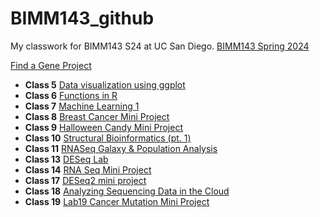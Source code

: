 # BIMM143_github
My classwork for BIMM143 S24 at UC San Diego. 
[BIMM143 Spring 2024](https://bioboot.github.io/bimm143_S24/schedule/)

[Find a Gene Project](https://github.com/lilithsadil/BIMM143_github/blob/main/Find%20a%20Gene/Find_a_Gene_Project__BIMM_143.pdf)

- **Class 5** [Data visualization using ggplot](https://github.com/lilithsadil/bimm143_github/blob/main/Class05/Class05.pdf)
- **Class 6** [Functions in R](https://github.com/lilithsadil/BIMM143_github/blob/main/Class06/Class06.md)
- **Class 7** [Machine Learning 1](https://github.com/lilithsadil/BIMM143_github/blob/main/Class07/Class%207-%20Machine%20Learning%201.md)
- **Class 8** [Breast Cancer Mini Project](https://github.com/lilithsadil/BIMM143_github/blob/main/Class08/Class08.md)
- **Class 9** [Halloween Candy Mini Project](https://github.com/lilithsadil/BIMM143_github/blob/main/Class09/Class09.md)
- **Class 10** [Structural Bioinformatics (pt. 1)](https://github.com/lilithsadil/BIMM143_github/blob/main/Class10/Classs-10.pdf)
- **Class 11** [RNASeq Galaxy & Population Analysis](https://github.com/lilithsadil/BIMM143_github/blob/main/Class11/Class-11-Homework.pdf)
- **Class 13** [DESeq Lab](https://github.com/lilithsadil/BIMM143_github/blob/main/Class13/Class-13.pdf)
- **Class 14** [RNA Seq Mini Project](https://github.com/lilithsadil/BIMM143_github/blob/main/Class14/Class-14.pdf)
- **Class 17** [DESeq2 mini project](https://github.com/lilithsadil/BIMM143_github/blob/main/Class17/Class-17-Extra-Credit.pdf)
- **Class 18** [Analyzing Sequencing Data in the Cloud](https://github.com/lilithsadil/BIMM143_github/blob/main/Class18/Class%2018.md)
- **Class 19** [Lab19 Cancer Mutation Mini Project]()

